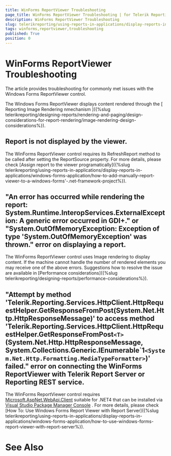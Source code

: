```yaml
---
title: WinForms ReportViewer Troubleshooting
page_title: WinForms ReportViewer Troubleshooting | for Telerik Reporting Documentation
description: WinForms ReportViewer Troubleshooting
slug: telerikreporting/using-reports-in-applications/display-reports-in-applications/windows-forms-application/troubleshooting/winforms-reportviewer-troubleshooting
tags: winforms,reportviewer,troubleshooting
published: True
position: 0
---
```


# WinForms ReportViewer Troubleshooting



The article provides troubleshooting for commonly met issues with the Windows Forms ReportViewer control.

The Windows Forms ReportViewer displays content rendered through the [           Reporting Image Rendering nmechanism         ]({%slug telerikreporting/designing-reports/rendering-and-paging/design-considerations-for-report-rendering/image-rendering-design-considerations%}).       

## Report is not displayed by the viewer.

The WinForms ReportViewer control requires its RefreshReport method to be called after setting the ReportSource property.           For more details, please check [Assign report to the viewer programatically]({%slug telerikreporting/using-reports-in-applications/display-reports-in-applications/windows-forms-application/how-to-add-manually-report-viewer-to-a-windows-forms'-.net-framework-project%}).         

## "An error has occurred while rendering the report: System.Runtime.InteropServices.ExternalException: A generic error occurred in GDI+." or "System.OutOfMemoryException: Exception of type 'System.OutOfMemoryException' was thrown." error on displaying a report.

The WinForms ReportViewer control uses Image rendering to display content.            If the machine cannot handle the number of rendered elements you may receive one of the above errors.           Suggestions how to resolve the issue are available in [Performance considerations]({%slug telerikreporting/designing-reports/performance-considerations%}).         

## "Attempt by method 'Telerik.Reporting.Services.HttpClient.HttpRequestHelper.GetResponseFromPost(System.Net.Http.HttpResponseMessage)' to access method 'Telerik.Reporting.Services.HttpClient.HttpRequestHelper.GetResponseFromPost```<T>``` (System.Net.Http.HttpResponseMessage, System.Collections.Generic.IEnumerable`1```<System.Net.Http.Formatting.MediaTypeFormatter>```)' failed." error on connecting the WinForms ReportViewer with Telerik Report Server or Reporting REST service.

The WinForms ReportViewer control requires  [Microsoft.AspNet.WebApi.Client](https://www.nuget.org/packages/Microsoft.AspNet.WebApi.Client/4.0.30506)  suitable for .NET4 that can be installed via  [Visual Studio Package Manager Console](https://docs.nuget.org/consume/package-manager-console) .           For more details, please check [How To: Use Windows Forms Report Viewer with Report Server]({%slug telerikreporting/using-reports-in-applications/display-reports-in-applications/windows-forms-application/how-to-use-windows-forms-report-viewer-with-report-server%}).         

# See Also

